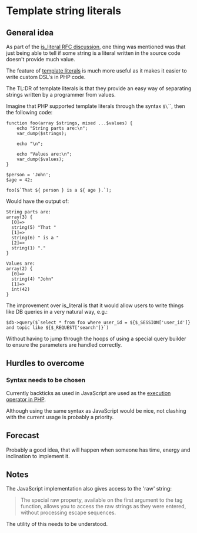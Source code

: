 # Template string literals

## General idea

As part of the [is_literal RFC discussion](https://wiki.php.net/rfc/is_literal), one thing was mentioned was that just being able to tell if some string is a literal written in the source code doesn't provide much value.

The feature of [template literals](https://developer.mozilla.org/en-US/docs/Web/JavaScript/Reference/Template_literals) is much more useful as it makes it easier to write custom DSL's in PHP code.

The TL:DR of template literals is that they provide an easy way of separating strings written by a programmer from values.

Imagine that PHP supported template literals through the syntax `$\`\``, then the following code:

```
function foo(array $strings, mixed ...$values) {
    echo "String parts are:\n";
    var_dump($strings);

    echo "\n";

    echo "Values are:\n";
    var_dump($values);
}

$person = 'John';
$age = 42;

foo($`That ${ person } is a ${ age }.`);

```

Would have the output of:

```
String parts are:
array(3) {
  [0]=>
  string(5) "That "
  [1]=>
  string(6) " is a "
  [2]=>
  string(1) "."
}

Values are:
array(2) {
  [0]=>
  string(4) "John"
  [1]=>
  int(42)
}
```

The improvement over is_literal is that it would allow users to write things like DB queries in a very natural way, e.g.:

```
$db->query($`select * from foo where user_id = ${$_SESSION['user_id']} and topic like ${$_REQUEST['search']}`)
```

Without having to jump through the hoops of using a special query builder to ensure the parameters are handled correctly.


## Hurdles to overcome

### Syntax needs to be chosen

Currently backticks as used in JavaScript are used as the [execution operator in PHP](https://www.php.net/manual/en/language.operators.execution.php).

Although using the same syntax as JavaScript would be nice, not clashing with the current usage is probably a priority.


## Forecast

Probably a good idea, that will happen when someone has time, energy and inclination to implement it.

## Notes

The JavaScript implementation also gives access to the 'raw' string:

> The special raw property, available on the first argument to
> the tag function, allows you to access the raw strings as they
> were entered, without processing escape sequences.

The utility of this needs to be understood.